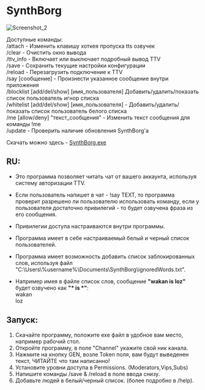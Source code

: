# SynthBorg

![Screenshot_2](https://github.com/Dark-V/SynthBorg/assets/58254635/233a8b89-97dc-43a9-8b3b-ab39a68d17ba)

Доступные команды: <br/>
/attach - Изменить клавишу хоткея пропуска tts озвучек  <br/>
/clear - Очистить окно вывода  <br/>
/ttv_info - Включает или выключает подробный вывод TTV  <br/>
/save - Сохранить текущие настройки конфигурации  <br/>
/reload - Перезагрузить подключение к TTV  <br/>
/say [сообщение] - Произнести указанное сообщение внутри приложения  <br/>
/blocklist [add/del/show] [имя_пользователя] Добавить/удалить/показать список пользователь игнор списка  <br/>
/whitelist [add/del/show] [имя_пользователя] - Добавить/удалить/показать список пользователь белого списка  <br/>
/me [allow/deny] \"текст_сообщения\" - Изменить текст сообщения для команды !me <br/>
/update - Проверить наличие обновления SynthBorg'a <br/>

Скачать можно здесь - [SynthBorg.exe](https://github.com/Dark-V/SynthBorg/releases)

## RU:
- Это программа позволяет читать чат от вашего аккаунта, используя систему авторизации TTV.
- Если пользователь напишет в чат - !say TEXT, то программа проверит разрешено ли пользователю использовать команду, если у пользователя достаточно привилегий - то будет озвучена фраза из его сообщения.

- Привилегии доступа настраиваются внутри программы.
- Программа имеет в себе настраиваемый белый и черный список пользователей.
- Программа имеет возможность добавить список заблокированных слов, используя файл "C:\Users\\%username%\Documents\SynthBorg\ignoredWords.txt".
- Например имея в файле список слов, сообщение  **"wakan is loz"** будет озвучено как  **"\* is \*"**: <br/>
  wakan <br/>
  loz <br/>
  
## Запуск:
1. Скачайте программу, положите exe файл в удобное вам место, например рабочий стол.
2. Откройте программу, в поле "Channel" укажите свой ник канала.
3. Нажмите на кнопку GEN, возле Token поля, вам будут выведенен текст, ЧИТАЙТЕ что там написанно!
4. Установите уровни доступа в Permissions. (Moderators,Vips,Subs)
5. Напишите команды /save & /reload в поле ввода снизу.
6. Добавьте людей в белый/черный список. (более подробно в /help).
